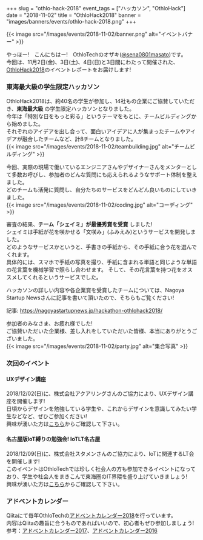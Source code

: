 +++
slug = "othlo-hack-2018"
event_tags = ["ハッカソン", "OthloHack"]
date = "2018-11-02"
title = "OthloHack2018"
banner = "images/banners/events/othlo-hack-2018.png"
+++

{{< image src="/images/events/2018-11-02/banner.png" alt="イベントバナー" >}}


やっほー!　こんにちはー!　OthloTechのオザキ([@sena0801masato](https://twitter.com/sena0801masato))です。<br>
今回は、11月2日(金)、3日(土)、4日(日)と3日間にわたって開催された、[OthloHack2018](https://othlotech.connpass.com/event/99072/)のイベントレポートをお届けします!

### 東海最大級の学生限定ハッカソン
OthloHack2018は、約40名の学生が参加し、14社もの企業にご協賛していただき、**東海最大級** の学生限定ハッカソンとなりました。<br>
今年は「特別な日をもっと彩る」というテーマをもとに、チームビルディングから始めました。<br>
それぞれのアイデアを出し合って、面白いアイデアに人が集まったチームやアイデアが融合したチームなど、計8チームとなりました。<br>
{{< image src="/images/events/2018-11-02/teambuilding.jpg" alt="チームビルディング" >}}

今回、実際の現場で働いているエンジニアさんやデザイナーさんをメンターとして多数お呼びし、参加者のどんな質問にも応えられるようなサポート体制を整えました。<br>
どのチームも活発に質問し、自分たちのサービスをどんどん良いものにしていきました。<br>
{{< image src="/images/events/2018-11-02/coding.jpg" alt="コーディング" >}}


審査の結果、**チーム「シェイミ」が最優秀賞を受賞** しました!<br>
シェイミは手紙が花を咲かせる「文咲み」(ふみえみ)というサービスを開発しました。<br>
どのようなサービスかというと、手書きの手紙から、その手紙に合う花を選んでくれます。<br>
具体的には、スマホで手紙の写真を撮り、手紙に含まれる単語と同じような単語の花言葉を機械学習で照らし合わせます。
そして、その花言葉を持つ花をオススメしてくれるというサービスでした。

ハッカソンの詳しい内容や各企業賞を受賞したチームについては、Nagoya Startup Newsさんに記事を書いて頂いたので、そちらもご覧ください!

記事: <a href="https://nagoyastartupnews.jp/hackathon-othlohack2018/">https://nagoyastartupnews.jp/hackathon-othlohack2018/</a>

参加者のみなさま、お疲れ様でした!<br>
ご協賛いただいた企業様、差し入れをしていただいた皆様、本当にありがとうございました。<br>
{{< image src="/images/events/2018-11-02/party.jpg" alt="集合写真" >}}


### 次回のイベント
#### UXデザイン講座
2018/12/02(日)に、株式会社アクアリングさんのご協力により、UXデザイン講座を開催します!<br>
日頃からデザインを勉強している学生や、これからデザインを意識してみたい学生などなど、ぜひご参加ください!<br>
興味が湧いた方は[こちら](https://othlotech.connpass.com/event/109132/)からご確認して下さい。

#### 名古屋版IoT縛りの勉強会! IoTLT名古屋
2018/12/09(日)に、株式会社スタメンさんのご協力により、IoTに関連するLT会を開催します!<br>
このイベントはOthloTechでは珍しく社会人の方も参加できるイベントになっており、学生や社会人をまきこんで東海圏のIT界隈を盛り上げていきましょう!<br>
興味が湧いた方は[こちら](https://othlotech.connpass.com/event/107705/)からご確認して下さい。

### アドベントカレンダー
Qiitaにて毎年OthloTechの[アドベントカレンダー2018](https://qiita.com/advent-calendar/2018/othlotech)を行っています。<br>
内容はQiitaの趣旨に合うものであればいいので、初心者もぜひ参加しましょう!<br>
参考：[アドベントカレンダー2017](https://qiita.com/advent-calendar/2017/othlotech)、[アドベントカレンダー2016](https://qiita.com/advent-calendar/2016/othlotech)
